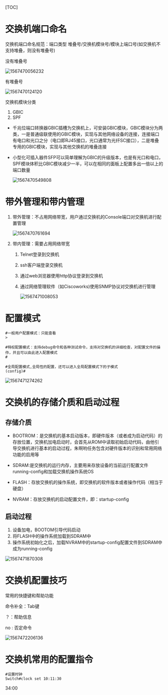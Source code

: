 [TOC]

# 交换机端口命名

交换机端口命名规范：端口类型 堆叠号/交换机模块号/模块上端口号(如交换机不支持堆叠，则没有堆叠号)

没有堆叠号

![1567470056232](E:\git-workspace\note\images\computeNetwork\1567470056232.png)

有堆叠号

![1567470124120](E:\git-workspace\note\images\computeNetwork\1567470124120.png)

交换机模块分类

1. GBIC
2. SPF

* 千兆位端口转换器GBIC插槽为交换机上，可安装GBIC模块，GBIC模块分为两类，一是普通级联使用的GBIC模块，实现与其他网络设备的连接，连接端口有电口和光口之分（电口即RJ45接口，光口通常为光纤SC接口），二是堆叠专用的GBIC模块，实现与其他交换机的堆叠连接

* 小型化可插入器件SFP可以简单理解为GBIC的升级版本，也是有光口和电口，SPF模块体积比GBIC模块减少一半，可以在相同的面板上配置多出一倍以上的端口数量

  ![1567470549808](E:\git-workspace\note\images\computeNetwork\1567470549808.png)

# 带外管理和带内管理

1. 带外管理：不占用网络带宽，用户通过交换机的Console端口对交换机进行配置管理

   ![1567470761694](E:\git-workspace\note\images\computeNetwork\1567470761694.png)

2. 带内管理：需要占用网络带宽

   1. Telnet登录到交换机

   2. ssh客户端登录交换机

   3. 通过web浏览器使用http协议登录到交换机

   4. 通过网络管理软件（如Ciscoworks)使用SNMP协议对交换机进行管理

      ![1567471008053](E:\git-workspace\note\images\computeNetwork\1567471008053.png)

# 配置模式

```shell
#一般用户配置模式：只能查看
>

#特权配置模式：支持debug命令和各种测试命令，支持对交换机的详细检查，对配置文件的操作，并且可以由此进入配置模式
#

#全局配置模式,全局性的配置，还可以进入全局配置模式下的子模式
(config)#
```

![1567471274262](E:\git-workspace\note\images\computeNetwork\1567471274262.png)



# 交换机的存储介质和启动过程

## 存储介质

* BOOTROM：是交换机的基本启动版本，即硬件版本（或者成为启动代码）的存放位置，交换机加电启动时，会首先从ROM中读取初始启动代码，由他引导交换机进行基本的启动过程，朱啊哟任务包含对硬件版本的识别和常用网络功能的启用等

* SDRAM:是交换机的运行内存，主要用来存放设备的当前运行配置文件running-config和加载交换机操作系统OS
* FLASH：存放交换机的操作系统，即交换机的软件版本或者操作代码（相当于硬盘）
* NVRAM：存放交换机的启动配置文件，即：startup-config



## 启动过程

1. 设备加电，BOOTOM引导代码启动
2. 将FLASH中的操作系统加载到SDRAM中
3. 操作系统初始化之后，加载NVRAM中的startup-config配置文件到SDRAM中成为running-config

![1567471870308](E:\git-workspace\note\images\computeNetwork\1567471870308.png)

# 交换机配置技巧

常用的快捷键和帮助功能

命令补全：Tab键

？：帮助信息

no : 否定命令

![1567472206136](E:\git-workspace\note\images\computeNetwork\1567472206136.png)

# 交换机常用的配置指令

```shell
#设置时钟
Switch#clock set 10:11:30 
```

34:00